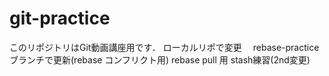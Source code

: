 # git-practice
このリポジトリはGit動画講座用です．
ローカルリポで変更　
rebase-practiceブランチで更新(rebase コンフリクト用)
rebase pull 用
stash練習(2nd変更)
